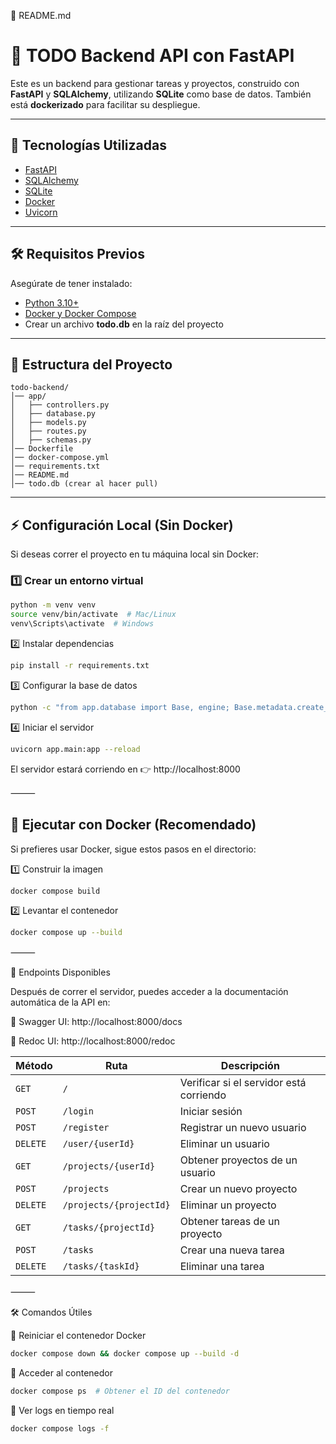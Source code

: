 📌 README.md

# 📝 TODO Backend API con FastAPI

Este es un backend para gestionar tareas y proyectos, construido con **FastAPI** y **SQLAlchemy**, utilizando **SQLite** como base de datos. También está **dockerizado** para facilitar su despliegue.

---

## 🚀 Tecnologías Utilizadas
- [FastAPI](https://fastapi.tiangolo.com/)
- [SQLAlchemy](https://www.sqlalchemy.org/)
- [SQLite](https://www.sqlite.org/)
- [Docker](https://www.docker.com/)
- [Uvicorn](https://www.uvicorn.org/)

---

## 🛠️ **Requisitos Previos**
Asegúrate de tener instalado:
- [Python 3.10+](https://www.python.org/downloads/)
- [Docker y Docker Compose](https://docs.docker.com/get-docker/)
- Crear un archivo **todo.db** en la raíz del proyecto

---

## 📂 **Estructura del Proyecto**

```
todo-backend/
│── app/
│   ├── controllers.py
│   ├── database.py
│   ├── models.py
│   ├── routes.py
│   ├── schemas.py
│── Dockerfile
│── docker-compose.yml
│── requirements.txt
│── README.md
│── todo.db (crear al hacer pull)
```

---

## ⚡ **Configuración Local (Sin Docker)**
Si deseas correr el proyecto en tu máquina local sin Docker:

### 1️⃣ **Crear un entorno virtual**
```bash
python -m venv venv
source venv/bin/activate  # Mac/Linux
venv\Scripts\activate  # Windows
```
2️⃣ Instalar dependencias
```bash
pip install -r requirements.txt
```
3️⃣ Configurar la base de datos
```bash
python -c "from app.database import Base, engine; Base.metadata.create_all(bind=engine)"
```
4️⃣ Iniciar el servidor
```bash
uvicorn app.main:app --reload
```
El servidor estará corriendo en 👉 http://localhost:8000

⸻

## 🐳 **Ejecutar con Docker (Recomendado)**

Si prefieres usar Docker, sigue estos pasos en el directorio:

1️⃣ Construir la imagen
```bash
docker compose build
```
2️⃣ Levantar el contenedor
```bash
docker compose up --build
```


⸻

🔎 Endpoints Disponibles

Después de correr el servidor, puedes acceder a la documentación automática de la API en:

📌 Swagger UI: http://localhost:8000/docs

📌 Redoc UI: http://localhost:8000/redoc

| Método   | Ruta                | Descripción                        |
|----------|---------------------|------------------------------------|
| `GET`    | `/`                 | Verificar si el servidor está corriendo |
| `POST`   | `/login`            | Iniciar sesión                    |
| `POST`   | `/register`         | Registrar un nuevo usuario        |
| `DELETE` | `/user/{userId}`     | Eliminar un usuario               |
| `GET`    | `/projects/{userId}` | Obtener proyectos de un usuario   |
| `POST`   | `/projects`         | Crear un nuevo proyecto           |
| `DELETE` | `/projects/{projectId}` | Eliminar un proyecto        |
| `GET`    | `/tasks/{projectId}` | Obtener tareas de un proyecto     |
| `POST`   | `/tasks`            | Crear una nueva tarea             |
| `DELETE` | `/tasks/{taskId}`    | Eliminar una tarea                |


⸻

🛠 Comandos Útiles

📌 Reiniciar el contenedor Docker
```bash
docker compose down && docker compose up --build -d
```
📌 Acceder al contenedor
```bash
docker compose ps  # Obtener el ID del contenedor
```
📌 Ver logs en tiempo real
```bash
docker compose logs -f
```
